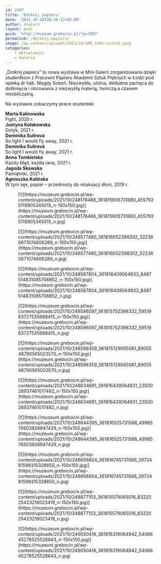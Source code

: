 ```yaml
---
id: 2097
title: 'Dotknij papieru'
date: '2021-10-28T20:16:12+02:00'
author: drukarz
layout: post
guid: 'http://muzeum.grebocin.pl/?p=2097'
permalink: /dotknij-papieru/
image: /wp-content/uploads/2021/10/IMG_1465-scaled.jpeg
categories:
    - Aktualności
    - Galeria
---
```


<span class="d2edcug0 hpfvmrgz qv66sw1b c1et5uql oi732d6d ik7dh3pa ht8s03o8 a8c37x1j keod5gw0 nxhoafnm aigsh9s9 d3f4x2em fe6kdd0r mau55g9w c8b282yb iv3no6db jq4qci2q a3bd9o3v b1v8xokw oo9gr5id hzawbc8m" dir="auto">„Dotknij papieru” to nowa wystawa w Mini Galerii zorganizowana dzięki studentkom z Pracowni Papieru Akademii Sztuk Pięknych w Łodzi pod opieką dr hab. Magdy Soboń. Niezwykła, ulotna, delikatna zachęca do dotknięcia i obcowania z niezwykłą materią, twórczą a czasem nieobliczalną.</span>

Na wystawie zobaczymy prace studentek:

**Marta Kalinowska**  
Fight, 2020 r.  
**Justyna Kołakowska**  
Dotyk, 2021 r.  
**Dominika Sulírová**  
So light I would fly away, 2021 r.  
**Dominika Sulírová**  
So light I would fly away, 2021 r.  
**Anna Tomkielska**  
Każdy błąd, każda rana, 2021 r.  
**Jagoda Skawska**  
Pamiętniki, 2021 r.  
**Agnieszka Kalińska**  
W tym sęk, papier – przedmioty do relaksacji dłoni, 2019 r.

<div class="gallery galleryid-2097 gallery-columns-5 gallery-size-thumbnail" id="gallery-24"><figure class="gallery-item"><div class="gallery-icon portrait"> [![](https://muzeum.grebocin.pl/wp-content/uploads/2021/10/248178466_361815605731680_4557925119905345015_n-150x150.jpg)](https://muzeum.grebocin.pl/wp-content/uploads/2021/10/248178466_361815605731680_4557925119905345015_n.jpg) </div></figure><figure class="gallery-item"><div class="gallery-icon portrait"> [![](https://muzeum.grebocin.pl/wp-content/uploads/2021/10/248577480_361816052398302_322360671074606289_n-150x150.jpg)](https://muzeum.grebocin.pl/wp-content/uploads/2021/10/248577480_361816052398302_322360671074606289_n.jpg) </div></figure><figure class="gallery-item"><div class="gallery-icon portrait"> [![](https://muzeum.grebocin.pl/wp-content/uploads/2021/10/248587804_361816409064933_8487514831085706852_n-150x150.jpg)](https://muzeum.grebocin.pl/wp-content/uploads/2021/10/248587804_361816409064933_8487514831085706852_n.jpg) </div></figure><figure class="gallery-item"><div class="gallery-icon portrait"> [![](https://muzeum.grebocin.pl/wp-content/uploads/2021/10/248596097_361815752398332_5951983727535688415_n-150x150.jpg)](https://muzeum.grebocin.pl/wp-content/uploads/2021/10/248596097_361815752398332_5951983727535688415_n.jpg) </div></figure><figure class="gallery-item"><div class="gallery-icon portrait"> [![](https://muzeum.grebocin.pl/wp-content/uploads/2021/10/248596359_361815129065061_8905548790565023570_n-150x150.jpg)](https://muzeum.grebocin.pl/wp-content/uploads/2021/10/248596359_361815129065061_8905548790565023570_n.jpg) </div></figure><figure class="gallery-item"><div class="gallery-icon portrait"> [![](https://muzeum.grebocin.pl/wp-content/uploads/2021/10/248634691_361816429064931_2350028937461017482_n-150x150.jpg)](https://muzeum.grebocin.pl/wp-content/uploads/2021/10/248634691_361816429064931_2350028937461017482_n.jpg) </div></figure><figure class="gallery-item"><div class="gallery-icon portrait"> [![](https://muzeum.grebocin.pl/wp-content/uploads/2021/10/248644395_361816525731588_4998576503926947429_n-150x150.jpg)](https://muzeum.grebocin.pl/wp-content/uploads/2021/10/248644395_361816525731588_4998576503926947429_n.jpg) </div></figure><figure class="gallery-item"><div class="gallery-icon portrait"> [![](https://muzeum.grebocin.pl/wp-content/uploads/2021/10/248656804_361816745731566_3972481599315328650_n-150x150.jpg)](https://muzeum.grebocin.pl/wp-content/uploads/2021/10/248656804_361816745731566_3972481599315328650_n.jpg) </div></figure><figure class="gallery-item"><div class="gallery-icon portrait"> [![](https://muzeum.grebocin.pl/wp-content/uploads/2021/10/248877103_361815579065016_8322025423218023419_n-150x150.jpg)](https://muzeum.grebocin.pl/wp-content/uploads/2021/10/248877103_361815579065016_8322025423218023419_n.jpg) </div></figure><figure class="gallery-item"><div class="gallery-icon portrait"> [![](https://muzeum.grebocin.pl/wp-content/uploads/2021/10/249050418_361816319064942_5406645278525528643_n-150x150.jpg)](https://muzeum.grebocin.pl/wp-content/uploads/2021/10/249050418_361816319064942_5406645278525528643_n.jpg) </div></figure> </div>